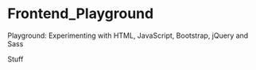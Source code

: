 # Frontend_Playground
Playground: Experimenting with HTML, JavaScript, Bootstrap, jQuery and Sass

Stuff
